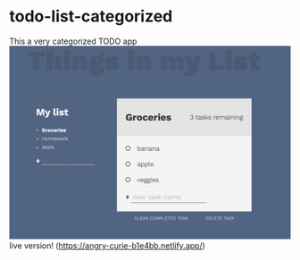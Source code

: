 # todo-list-categorized
This a very categorized TODO app 
![](https://github.com/leonelRos/todo-list-categorized/blob/master/img/Screen%20Shot%202020-04-15%20at%206.14.39%20PM.png)
live version! (https://angry-curie-b1e4bb.netlify.app/)
